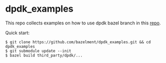 # dpdk_examples
This repo collects examples on how to use dpdk bazel branch in this
[repo](https://github.com/bazelment/dpdk).

Quick start:

```
$ git clone https://github.com/bazelment/dpdk_examples.git && cd dpdk_examples
$ git submodule update --init
$ bazel build third_party/dpdk/...

```


